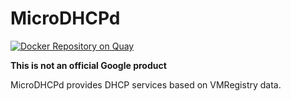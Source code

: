 # MicroDHCPd

[![Docker Repository on Quay](https://quay.io/repository/picoprod/microdhcpd/status "Docker Repository on Quay")](https://quay.io/repository/picoprod/microdhcpd)

**This is not an official Google product**

MicroDHCPd provides DHCP services based on VMRegistry data.
